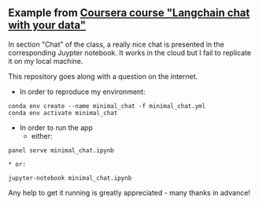 ## Example from [Coursera course "Langchain chat with your data"](https://www.deeplearning.ai/short-courses/langchain-chat-with-your-data/)

In section "Chat" of the class, a really nice chat is presented in the corresponding Juypter notebook. It works in the cloud but I fail to replicate it on my local machine.

This repository goes along with a question on the internet.

* In order to reproduce my environment:
```
conda env create --name minimal_chat -f minimal_chat.yml
conda env activate minimal_chat
```


* In order to run the app 
    * either:
```
panel serve minimal_chat.ipynb
```

    * or:
```
jupyter-notebook minimal_chat.ipynb
```

Any help to get it running is greatly appreciated - many thanks in advance!